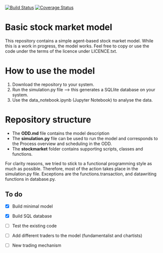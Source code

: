 [![Build Status](https://travis-ci.org/LCfP/abm.svg?branch=dev)](https://travis-ci.org/LCfP/abm)
[![Coverage Status](https://coveralls.io/repos/github/LCfP/abm/badge.svg?branch=dev)](https://coveralls.io/github/LCfP/abm?branch=dev)

# Basic stock market model
This repository contains a simple agent-based stock market model. While this is a work in progress, 
the model works. Feel free to copy or use the code under the terms of the licence under LICENCE.txt. 
 
# How to use the model
1. Download the repository to your system.
2. Run the simulation.py file --> this generates a SQLlite database on your system.
3. Use the data_notebook.ipynb (Jupyter Notebook) to analyse the data. 

# Repository structure

* The **ODD.md** file contains the model description
* The **simulation.py** file can be used to run the model and corresponds to the Process overview and scheduling in the ODD. 
* The **stockmarket** folder contains supporting scripts, classes and functions.

For clarity reasons, we tried to stick to a functional programming style as much as possible. Therefore, most of the action takes 
place in the simulation.py file. Exceptions are the functions.transaction, and datawriting functions in database.py.

## To do
- [x] Build minimal model
- [x] Build SQL database
- [ ] Test the existing code
- [ ] Add different traders to the model (fundamentalist and chartists) 
- [ ] New trading mechanism


